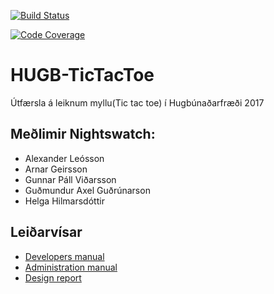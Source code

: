 [![Build Status](https://travis-ci.org/HR-Nightswatch/HUGB-TicTacToe.svg)](https://travis-ci.org/HR-Nightswatch/HUGB-TicTacToe)

[![Code Coverage](https://img.shields.io/codecov/c/github/HR-Nightswatch/HUGB-TicTacToe.svg)](https://codecov.io/github/HR-Nightswatch/HUGB-TicTacToe)

# HUGB-TicTacToe
Útfærsla á leiknum myllu(Tic tac toe) í Hugbúnaðarfræði 2017

## Meðlimir Nightswatch: ##
* Alexander Leósson
* Arnar Geirsson
* Gunnar Páll Viðarsson
* Guðmundur Axel Guðrúnarson 
* Helga Hilmarsdóttir

## Leiðarvísar ##
* [Developers manual](Documents/DeveloperManual.md)
* [Administration manual](Documents/AdminManual.md) 
* [Design report](Documents/DesignReport.md)

